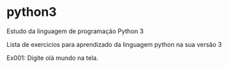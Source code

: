 # python3
Estudo da linguagem de programação Python 3

Lista de exercicíos para aprendizado da linguagem python na sua versão 3

Ex001: Digite olá mundo na tela.
